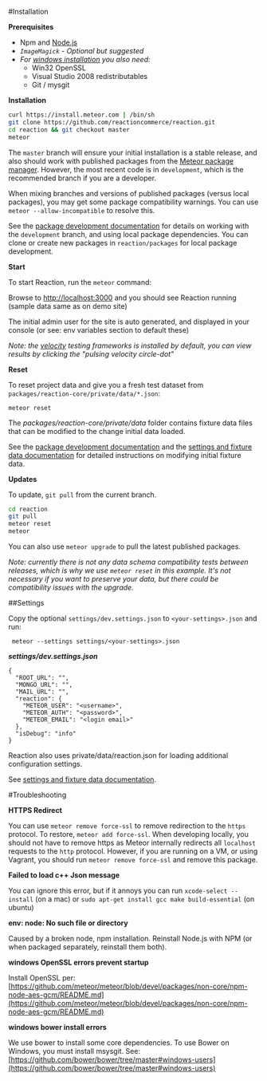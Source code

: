 #Installation

**Prerequisites**
- Npm and [Node.js](http://nodejs.org/)
- _`ImageMagick` - Optional but suggested_
- _For [windows installation](https://github.com/reactioncommerce/reaction/issues/363) you also need:_
  - Win32 OpenSSL
  - Visual Studio 2008 redistributables
  - Git / mysgit

**Installation**

```bash
curl https://install.meteor.com | /bin/sh
git clone https://github.com/reactioncommerce/reaction.git
cd reaction && git checkout master
meteor
```

The `master` branch will ensure your initial installation is a stable release, and also should work with published packages from the [Meteor package manager](https://atmospherejs.com/). However, the most recent code is in `development`, which is the recommended branch if you are a developer.

When mixing branches and versions of published packages (versus local packages), you may get some package compatibility warnings. You can use `meteor --allow-incompatible` to resolve this.

See the [package development documentation](https://github.com/reactioncommerce/reaction-core/blob/master/docs/packages.md) for details on working with the `development` branch, and using local package dependencies. You can clone or create new packages in `reaction/packages` for local package development.

**Start**

To start Reaction, run the `meteor` command:

Browse to [http://localhost:3000](http://localhost:3000) and you should see Reaction running (sample data same as on demo site)

The initial admin user for the site is auto generated, and displayed in your console (or see: env variables section to default these)

_Note: the [velocity](http://velocity.meteor.com/) testing frameworks is installed by default, you can view results by clicking the "pulsing velocity circle-dot"_

**Reset**

To reset project data and give you a fresh test dataset from `packages/reaction-core/private/data/*.json`:

```
meteor reset
```

The  _packages/reaction-core/private/data_ folder contains fixture data  files that can be modified to the change initial data loaded.

See the [package development documentation](https://github.com/reactioncommerce/reaction-core/blob/master/docs/packages.md)  and the [settings and fixture data documentation](https://github.com/reactioncommerce/reaction-core/blob/master/docs/deploying.md) for detailed instructions on modifying initial fixture data.

**Updates**

To update, `git pull` from the current branch.

```bash
cd reaction
git pull
meteor reset
meteor
```

You can also use `meteor upgrade` to pull the latest published packages.

_Note: currently there is not any data schema compatibility tests between releases, which is why we use `meteor reset` in this example. It's not necessary if you want to preserve your data, but there could be compatibility issues with the upgrade._

##Settings

Copy the optional `settings/dev.settings.json` to `<your-settings>.json` and run:

```
 meteor --settings settings/<your-settings>.json
```

**_settings/dev.settings.json_**

```
{
  "ROOT_URL": "",
  "MONGO_URL": "",
  "MAIL_URL": "",
  "reaction": {
    "METEOR_USER": "<username>",
    "METEOR_AUTH": "<password>",
    "METEOR_EMAIL": "<login email>"
  },
  "isDebug": "info"
}
```

Reaction also uses private/data/reaction.json for loading additional configuration settings.

See [settings and fixture data documentation](https://github.com/reactioncommerce/reaction-core/blob/master/docs/deploying.md).

#Troubleshooting

**HTTPS Redirect**

You can use `meteor remove force-ssl` to remove redirection to the `https` protocol.  To restore, `meteor add force-ssl`.  When developing locally, you should not have to remove https as Meteor internally redirects all `localhost` requests to the `http` protocol. However, if you are running on a VM, or using Vagrant, you should run `meteor remove force-ssl` and remove this package.

**Failed to load c++ Json message**

You can ignore this error, but if it annoys you can run `xcode-select --install` (on a mac) or `sudo apt-get install gcc make build-essential` (on ubuntu)

**env: node: No such file or directory**

Caused by a broken node, npm installation. Reinstall Node.js with NPM (or when packaged separately, reinstall them both).

**windows OpenSSL errors prevent startup**

Install OpenSSL per: [https://github.com/meteor/meteor/blob/devel/packages/non-core/npm-node-aes-gcm/README.md](https://github.com/meteor/meteor/blob/devel/packages/non-core/npm-node-aes-gcm/README.md)

**windows bower install errors**

We use bower to install some core dependencies. To use Bower on Windows, you must install msysgit. See: [https://github.com/bower/bower/tree/master#windows-users](https://github.com/bower/bower/tree/master#windows-users)

